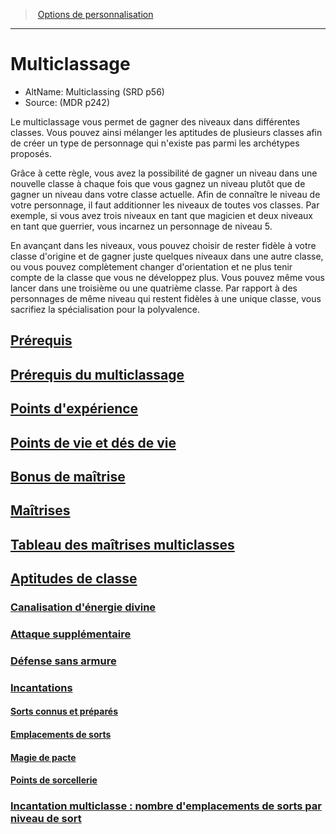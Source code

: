 ﻿---
!Items
Name: Multiclassage
AltName: Multiclassing (SRD p56)
Source: (MDR p242)
Id: multiclassing_hd.md#multiclassage
RootId: multiclassing_hd.md
ParentLink: custom_options_hd.md
ParentName: Options de personnalisation
NameLevel: 1
Attributes:
  ParentNameLink: '[Options de personnalisation](hd_custom_options.md)'
  Markdown: >+
    >  <!--ParentNameLink-->[Options de personnalisation](hd_custom_options.md)<!--/ParentNameLink-->


    ---



    # <!--Name-->Multiclassage<!--/Name-->


    - AltName: <!--AltName-->Multiclassing (SRD p56)<!--/AltName-->

    - Source: <!--Source-->(MDR p242)<!--/Source-->


    Le multiclassage vous permet de gagner des niveaux dans différentes classes. Vous pouvez ainsi mélanger les aptitudes de plusieurs classes afin de créer un type de personnage qui n'existe pas parmi les archétypes proposés.


    Grâce à cette règle, vous avez la possibilité de gagner un niveau dans une nouvelle classe à chaque fois que vous gagnez un niveau plutôt que de gagner un niveau dans votre classe actuelle. Afin de connaître le niveau de votre personnage, il faut additionner les niveaux de toutes vos classes. Par exemple, si vous avez trois niveaux en tant que magicien et deux niveaux en tant que guerrier, vous incarnez un personnage de niveau 5.


    En avançant dans les niveaux, vous pouvez choisir de rester fidèle à votre classe d'origine et de gagner juste quelques niveaux dans une autre classe, ou vous pouvez complètement changer d'orientation et ne plus tenir compte de la classe que vous ne développez plus. Vous pouvez même vous lancer dans une troisième ou une quatrième classe. Par rapport à des personnages de même niveau qui restent fidèles à une unique classe, vous sacrifiez la spécialisation pour la polyvalence.

  Name: Multiclassage
  AltName: Multiclassing (SRD p56)
  Source: (MDR p242)
AttributesDictionary: >+
  ParentNameLink: '[Options de personnalisation](hd_custom_options.md)'

  Markdown: >+

    >  <!--ParentNameLink-->[Options de personnalisation](hd_custom_options.md)<!--/ParentNameLink-->





    ---







    # <!--Name-->Multiclassage<!--/Name-->





    - AltName: <!--AltName-->Multiclassing (SRD p56)<!--/AltName-->



    - Source: <!--Source-->(MDR p242)<!--/Source-->





    Le multiclassage vous permet de gagner des niveaux dans différentes classes. Vous pouvez ainsi mélanger les aptitudes de plusieurs classes afin de créer un type de personnage qui n'existe pas parmi les archétypes proposés.





    Grâce à cette règle, vous avez la possibilité de gagner un niveau dans une nouvelle classe à chaque fois que vous gagnez un niveau plutôt que de gagner un niveau dans votre classe actuelle. Afin de connaître le niveau de votre personnage, il faut additionner les niveaux de toutes vos classes. Par exemple, si vous avez trois niveaux en tant que magicien et deux niveaux en tant que guerrier, vous incarnez un personnage de niveau 5.





    En avançant dans les niveaux, vous pouvez choisir de rester fidèle à votre classe d'origine et de gagner juste quelques niveaux dans une autre classe, ou vous pouvez complètement changer d'orientation et ne plus tenir compte de la classe que vous ne développez plus. Vous pouvez même vous lancer dans une troisième ou une quatrième classe. Par rapport à des personnages de même niveau qui restent fidèles à une unique classe, vous sacrifiez la spécialisation pour la polyvalence.



  Name: Multiclassage

  AltName: Multiclassing (SRD p56)

  Source: (MDR p242)

---
>  [Options de personnalisation](hd_custom_options.md)

---


# Multiclassage

- AltName: Multiclassing (SRD p56)
- Source: (MDR p242)

Le multiclassage vous permet de gagner des niveaux dans différentes classes. Vous pouvez ainsi mélanger les aptitudes de plusieurs classes afin de créer un type de personnage qui n'existe pas parmi les archétypes proposés.

Grâce à cette règle, vous avez la possibilité de gagner un niveau dans une nouvelle classe à chaque fois que vous gagnez un niveau plutôt que de gagner un niveau dans votre classe actuelle. Afin de connaître le niveau de votre personnage, il faut additionner les niveaux de toutes vos classes. Par exemple, si vous avez trois niveaux en tant que magicien et deux niveaux en tant que guerrier, vous incarnez un personnage de niveau 5.

En avançant dans les niveaux, vous pouvez choisir de rester fidèle à votre classe d'origine et de gagner juste quelques niveaux dans une autre classe, ou vous pouvez complètement changer d'orientation et ne plus tenir compte de la classe que vous ne développez plus. Vous pouvez même vous lancer dans une troisième ou une quatrième classe. Par rapport à des personnages de même niveau qui restent fidèles à une unique classe, vous sacrifiez la spécialisation pour la polyvalence.



## [Prérequis](hd_multiclassing_prerequis.md)



## [Prérequis du multiclassage](hd_multiclassing_prerequis_du_multiclassage.md)



## [Points d'expérience](hd_multiclassing_points_dexperience.md)



## [Points de vie et dés de vie](hd_multiclassing_points_de_vie_et_des_de_vie.md)



## [Bonus de maîtrise](hd_multiclassing_bonus_de_maitrise.md)



## [Maîtrises](hd_multiclassing_maitrises.md)



## [Tableau des maîtrises multiclasses](hd_multiclassing_tableau_des_maitrises_multiclasses.md)



## [Aptitudes de classe](hd_multiclassing_aptitudes_de_classe.md)



### [Canalisation d'énergie divine](hd_multiclassing_canalisation_denergie_divine.md)



### [Attaque supplémentaire](hd_multiclassing_attaque_supplementaire.md)



### [Défense sans armure](hd_multiclassing_defense_sans_armure.md)



### [Incantations](hd_multiclassing_incantations.md)



#### [Sorts connus et préparés](hd_multiclassing_sorts_connus_et_prepares.md)



#### [Emplacements de sorts](hd_multiclassing_emplacements_de_sorts.md)



#### [Magie de pacte](hd_multiclassing_magie_de_pacte.md)



#### [Points de sorcellerie](hd_multiclassing_points_de_sorcellerie.md)



### [Incantation multiclasse : nombre d'emplacements de sorts par niveau de sort](hd_multiclassing_incantation_multiclasse_nombre_demplacements_de_sorts_par_niveau_de_sort.md)

